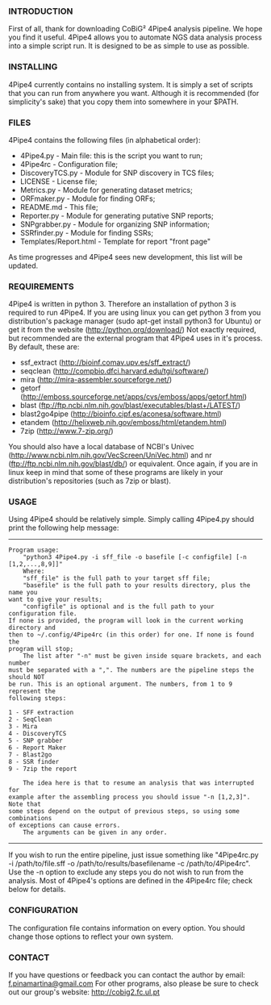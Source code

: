 ### INTRODUCTION

First of all, thank for downloading CoBiG² 4Pipe4 analysis pipeline. We hope you find it useful.
4Pipe4 allows you to automate NGS data analysis process into a simple script run. It is designed to be as simple to use as possible. 

### INSTALLING

4Pipe4 currently contains no installing system. It is simply a set of scripts that you can run from anywhere you want. Although it is recommended (for simplicity's sake) that you copy them into somewhere in your $PATH.

### FILES

4Pipe4 contains the following files (in alphabetical order):

* 4Pipe4.py - Main file: this is the script you want to run;
* 4Pipe4rc - Configuration file;
* DiscoveryTCS.py - Module for SNP discovery in TCS files;
* LICENSE - License file;
* Metrics.py - Module for generating dataset metrics;
* ORFmaker.py - Module for finding ORFs;
* README.md - This file;
* Reporter.py - Module for generating putative SNP reports;
* SNPgrabber.py - Module for organizing SNP information;
* SSRfinder.py - Module for finding SSRs;
* Templates/Report.html - Template for report "front page"

As time progresses and 4Pipe4 sees new development, this list will be updated.

### REQUIREMENTS

4Pipe4 is written in python 3. Therefore an installation of python 3 is required to run 4Pipe4. If you are using linux you can get python 3 from you distribution's package manager (sudo apt-get install python3 for Ubuntu) or get it from the website (http://python.org/download/)
Not exactly required, but recommended are the external program that 4Pipe4 uses in it's process. By default, these are:

* ssf_extract (http://bioinf.comav.upv.es/sff_extract/)
* seqclean (http://compbio.dfci.harvard.edu/tgi/software/)
* mira (http://mira-assembler.sourceforge.net/)
* getorf (http://emboss.sourceforge.net/apps/cvs/emboss/apps/getorf.html)
* blast (ftp://ftp.ncbi.nlm.nih.gov/blast/executables/blast+/LATEST/)
* blast2go4pipe (http://bioinfo.cipf.es/aconesa/software.html)
* etandem (http://helixweb.nih.gov/emboss/html/etandem.html)
* 7zip (http://www.7-zip.org/)

You should also have a local database of NCBI's Univec (http://www.ncbi.nlm.nih.gov/VecScreen/UniVec.html) and nr (ftp://ftp.ncbi.nlm.nih.gov/blast/db/) or equivalent.
Once again, if you are in linux keep in mind that some of these programs are likely in your distribution's repositories (such as 7zip or blast).

### USAGE

Using 4Pipe4 should be relatively simple. Simply calling 4Pipe4.py should print the following help message:

--------------------------------------------
```
Program usage:
    "python3 4Pipe4.py -i sff_file -o basefile [-c configfile] [-n [1,2,...,8,9]]"
    Where:
    "sff_file" is the full path to your target sff file;
    "basefile" is the full path to your results directory, plus the name you 
want to give your results;
    "configfile" is optional and is the full path to your configuration file.
If none is provided, the program will look in the current working directory and 
then to ~/.config/4Pipe4rc (in this order) for one. If none is found the 
program will stop;
    The list after "-n" must be given inside square brackets, and each number 
must be separated with a ",". The numbers are the pipeline steps the should NOT 
be run. This is an optional argument. The numbers, from 1 to 9 represent the 
following steps:

1 - SFF extraction
2 - SeqClean
3 - Mira
4 - DiscoveryTCS
5 - SNP grabber
6 - Report Maker
7 - Blast2go
8 - SSR finder
9 - 7zip the report
    
    The idea here is that to resume an analysis that was interrupted for 
example after the assembling process you should issue "-n [1,2,3]". Note that 
some steps depend on the output of previous steps, so using some combinations 
of exceptions can cause errors.
    The arguments can be given in any order.
```

--------------------------------------------

If you wish to run the entire pipeline, just issue something like "4Pipe4rc.py -i /path/to/file.sff -o /path/to/results/basefilename -c /path/to/4Pipe4rc".
Use the -n option to exclude any steps you do not wish to run from the analysis.
Most of 4Pipe4's options are defined in the 4Pipe4rc file; check below for details.

### CONFIGURATION

The configuration file contains information on every option. You should change those options to reflect your own system.

### CONTACT

If you have questions or feedback you can contact the author by email: f.pinamartina@gmail.com
For other programs, also please be sure to check out our group's website: http://cobig2.fc.ul.pt
